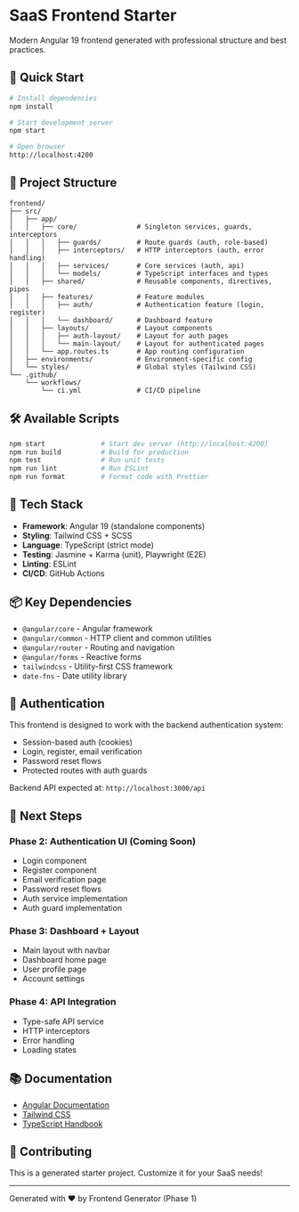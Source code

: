 # SaaS Frontend Starter

Modern Angular 19 frontend generated with professional structure and best practices.

## 🚀 Quick Start

```bash
# Install dependencies
npm install

# Start development server
npm start

# Open browser
http://localhost:4200
```

## 📁 Project Structure

```
frontend/
├── src/
│   ├── app/
│   │   ├── core/               # Singleton services, guards, interceptors
│   │   │   ├── guards/         # Route guards (auth, role-based)
│   │   │   ├── interceptors/   # HTTP interceptors (auth, error handling)
│   │   │   ├── services/       # Core services (auth, api)
│   │   │   └── models/         # TypeScript interfaces and types
│   │   ├── shared/             # Reusable components, directives, pipes
│   │   ├── features/           # Feature modules
│   │   │   ├── auth/           # Authentication feature (login, register)
│   │   │   └── dashboard/      # Dashboard feature
│   │   ├── layouts/            # Layout components
│   │   │   ├── auth-layout/    # Layout for auth pages
│   │   │   └── main-layout/    # Layout for authenticated pages
│   │   └── app.routes.ts       # App routing configuration
│   ├── environments/           # Environment-specific config
│   └── styles/                 # Global styles (Tailwind CSS)
└── .github/
    └── workflows/
        └── ci.yml              # CI/CD pipeline
```

## 🛠️ Available Scripts

```bash
npm start              # Start dev server (http://localhost:4200)
npm run build          # Build for production
npm test               # Run unit tests
npm run lint           # Run ESLint
npm run format         # Format code with Prettier
```

## 🎨 Tech Stack

- **Framework**: Angular 19 (standalone components)
- **Styling**: Tailwind CSS + SCSS
- **Language**: TypeScript (strict mode)
- **Testing**: Jasmine + Karma (unit), Playwright (E2E)
- **Linting**: ESLint
- **CI/CD**: GitHub Actions

## 📦 Key Dependencies

- `@angular/core` - Angular framework
- `@angular/common` - HTTP client and common utilities
- `@angular/router` - Routing and navigation
- `@angular/forms` - Reactive forms
- `tailwindcss` - Utility-first CSS framework
- `date-fns` - Date utility library

## 🔐 Authentication

This frontend is designed to work with the backend authentication system:

- Session-based auth (cookies)
- Login, register, email verification
- Password reset flows
- Protected routes with auth guards

Backend API expected at: `http://localhost:3000/api`

## 🚦 Next Steps

### Phase 2: Authentication UI (Coming Soon)
- Login component
- Register component
- Email verification page
- Password reset flows
- Auth service implementation
- Auth guard implementation

### Phase 3: Dashboard + Layout
- Main layout with navbar
- Dashboard home page
- User profile page
- Account settings

### Phase 4: API Integration
- Type-safe API service
- HTTP interceptors
- Error handling
- Loading states

## 📚 Documentation

- [Angular Documentation](https://angular.dev)
- [Tailwind CSS](https://tailwindcss.com)
- [TypeScript Handbook](https://www.typescriptlang.org/docs/)

## 🤝 Contributing

This is a generated starter project. Customize it for your SaaS needs!

---

Generated with ❤️ by Frontend Generator (Phase 1)
